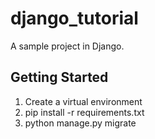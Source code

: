 # django_tutorial

A sample project in Django.

## Getting Started

1. Create a virtual environment
2. pip install -r requirements.txt
3. python manage.py migrate
